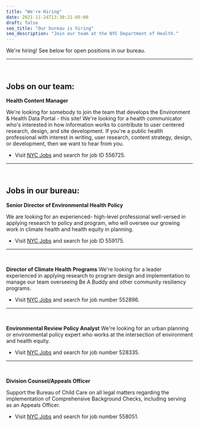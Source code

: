 ```yaml
---
title: "We're Hiring"
date: 2021-11-24T13:30:21-05:00
draft: false
seo_title: "Our bureau is hiring"
seo_description: "Join our team at the NYC Department of Health."
---
```


We're hiring! See below for open positions in our bureau.

---
<br>

## Jobs on our team:

**Health Content Manager** 

We're looking for somebody to join the team that develops the Environment & Health Data Portal - this site! We're looking for a health communicator who's interested in how information works to contribute to user centered research, design, and site development. If you're a public health professional with interest in writing, user research, content strategy, design, or development, then we want to hear from you. 
- Visit [NYC Jobs](https://www1.nyc.gov/jobs/index.page) and search for job ID 556725.

---
<br>

## Jobs in our bureau:

**Senior Director of Environmental Health Policy**

We are looking for an experienced- high-level professional well-versed in applying research to policy and program, who will oversee our growing work in climate health and health equity in planning.
- Visit [NYC Jobs](https://www1.nyc.gov/jobs/index.page) and search for job ID 559175.

---
<br>

**Director of Climate Health Programs**
We're looking for a leader experienced in applying research to program design and implementation to manage our team overseeing Be A Buddy and other community resiliency programs.
- Visit  [NYC Jobs](https://www1.nyc.gov/jobs/index.page) and search for job number 552896.

---
<br>

**Environmental Review Policy Analyst**
We're looking for an urban planning or environmental policy expert who works at the intersection of environment and health equity.
- Visit  [NYC Jobs](https://www1.nyc.gov/jobs/index.page) and search for job number 528335.

---
<br>

**Division Counsel/Appeals Officer**

Support the Bureau of Child Care on all legal matters regarding the implementation of Comprehensive Background Checks, including serving as an Appeals Officer.
- Visit [NYC Jobs](https://www1.nyc.gov/jobs/index.page) and search for job number 558051.